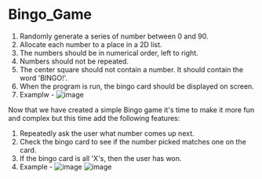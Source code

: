 # Bingo_Game

1. Randomly generate a series of number between 0 and 90.
2. Allocate each number to a place in a 2D list.
3. The numbers should be in numerical order, left to right.
4. Numbers should not be repeated.
5. The center square should not contain a number. It should contain the word 'BINGO!'.
6. When the program is run, the bingo card should be displayed on screen.
7. Examplw -
   ![image](https://github.com/mohiittt/Bingo_Game/assets/93429104/0bd8ee60-ebcb-46f6-923e-f8d1b5185daf)


Now that we have created a simple Bingo game it's time to make it more fun and complex but this time add the following features:

1. Repeatedly ask the user what number comes up next.
2. Check the bingo card to see if the number picked matches one on the card.
3. If the bingo card is all 'X's, then the user has won.
4. Example -
 ![image](https://github.com/mohiittt/Bingo_Game/assets/93429104/5e5e0e3c-ea6e-4d9f-9ceb-488114d0447e)
 ![image](https://github.com/mohiittt/Bingo_Game/assets/93429104/d87494b7-ea24-4005-bea5-5ea0403c91c4)

